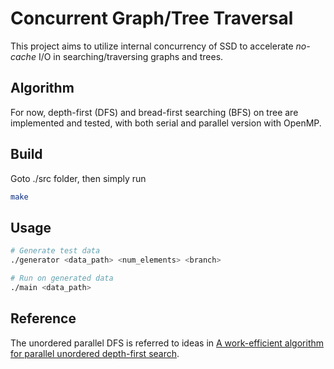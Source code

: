 # Concurrent Graph/Tree Traversal

This project aims to utilize internal concurrency of SSD to accelerate *no-cache* I/O in searching/traversing graphs and trees. 

## Algorithm

For now, depth-first (DFS) and bread-first searching (BFS) on tree are implemented and tested, with both serial and parallel version with OpenMP.

## Build

Goto ./src folder, then simply run

```bash
make
```

## Usage

```bash
# Generate test data
./generator <data_path> <num_elements> <branch>

# Run on generated data
./main <data_path>
```

## Reference

The unordered parallel DFS is referred to ideas in [A work-efficient algorithm for parallel unordered depth-first search](https://dl.acm.org/doi/10.1145/2807591.2807651).
